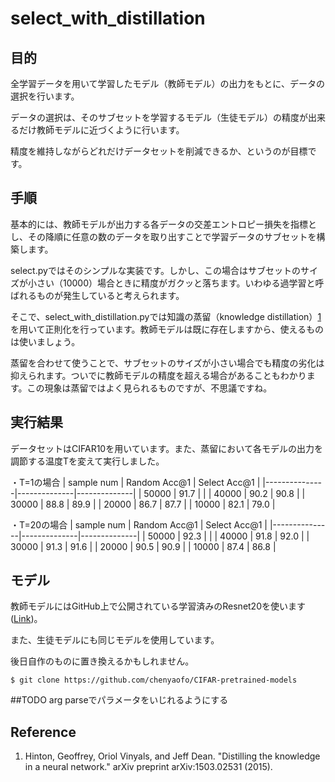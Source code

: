 # select_with_distillation

## 目的
全学習データを用いて学習したモデル（教師モデル）の出力をもとに、データの選択を行います。

データの選択は、そのサブセットを学習するモデル（生徒モデル）の精度が出来るだけ教師モデルに近づくように行います。

精度を維持しながらどれだけデータセットを削減できるか、というのが目標です。

## 手順
基本的には、教師モデルが出力する各データの交差エントロピー損失を指標とし、その降順に任意の数のデータを取り出すことで学習データのサブセットを構築します。

select.pyではそのシンプルな実装です。しかし、この場合はサブセットのサイズが小さい（10000）場合ときに精度がガクッと落ちます。いわゆる過学習と呼ばれるものが発生していると考えられます。

そこで、select_with_distillation.pyでは知識の蒸留（knowledge distillation）[1]を用いて正則化を行っています。教師モデルは既に存在しますから、使えるものは使いましょう。

蒸留を合わせて使うことで、サブセットのサイズが小さい場合でも精度の劣化は抑えられます。ついでに教師モデルの精度を超える場合があることもわかります。この現象は蒸留ではよく見られるものですが、不思議ですね。

## 実行結果
データセットはCIFAR10を用いています。また、蒸留において各モデルの出力を調節する温度Tを変えて実行しました。

・T=1の場合
| sample num    | Random Acc@1 | Select Acc@1 |
|---------------|--------------|--------------|
| 50000         |    91.7      |              |
| 40000         |    90.2      |    90.8      |
| 30000         |    88.8      |    89.9      |
| 20000         |    86.7      |    87.7      |
| 10000         |    82.1      |    79.0      |

・T=20の場合
| sample num    | Random Acc@1 | Select Acc@1 |
|---------------|--------------|--------------|
| 50000         |    92.3      |              |
| 40000         |    91.8      |    92.0      |
| 30000         |    91.3      |    91.6      |
| 20000         |    90.5      |    90.9      |
| 10000         |    87.4      |    86.8      |

## モデル
教師モデルにはGitHub上で公開されている学習済みのResnet20を使います([Link](https://github.com/chenyaofo/CIFAR-pretrained-models))。

また、生徒モデルにも同じモデルを使用しています。

後日自作のものに置き換えるかもしれません。

```
$ git clone https://github.com/chenyaofo/CIFAR-pretrained-models
```

##TODO
arg parseでパラメータをいじれるようにする

## Reference
1. Hinton, Geoffrey, Oriol Vinyals, and Jeff Dean. "Distilling the knowledge in a neural network." arXiv preprint arXiv:1503.02531 (2015).

[1]: https://arxiv.org/abs/1503.02531
